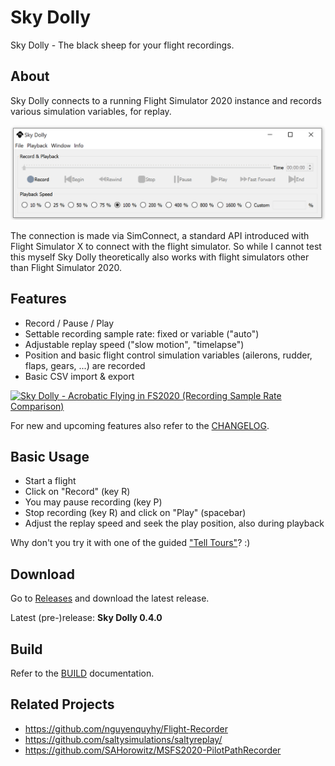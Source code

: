 # Sky Dolly
Sky Dolly - The black sheep for your flight recordings.

## About
Sky Dolly connects to a running Flight Simulator 2020 instance and records various simulation variables, for replay.

![Sky Dolly v0.4.0](./img/SkyDolly-v0.4.0.png)

The connection is made via SimConnect, a standard API introduced with Flight Simulator X to connect with the flight simulator. So while I cannot test this myself Sky Dolly theoretically also works with flight simulators other than Flight Simulator 2020.

## Features
* Record / Pause / Play
* Settable recording sample rate: fixed or variable ("auto")
* Adjustable replay speed ("slow motion", "timelapse")
* Position and basic flight control simulation variables (ailerons, rudder, flaps, gears, ...) are recorded
* Basic CSV import & export

[![Sky Dolly - Acrobatic Flying in FS2020 (Recording Sample Rate Comparison)](https://img.youtube.com/vi/bfgkY0eXL4w/0.jpg)](https://www.youtube.com/watch?v=bfgkY0eXL4w "Sky Dolly - Acrobatic Flying in FS2020 (Recording Sample Rate Comparison)")

For new and upcoming features also refer to the [CHANGELOG](CHANGELOG.md).

## Basic Usage

* Start a flight
* Click on "Record" (key R)
* You may pause recording (key P)
* Stop recording (key R) and click on "Play" (spacebar)
* Adjust the replay speed and seek the play position, also during playback

Why don't you try it with one of the guided ["Tell Tours"](https://github.com/till213/Tell-Tours)? :)

## Download

Go to [Releases](https://github.com/till213/SkyDolly/releases) and download the latest release.

Latest (pre-)release: **Sky Dolly 0.4.0**

## Build

Refer to the [BUILD](BUILD.md) documentation.

## Related Projects

* https://github.com/nguyenquyhy/Flight-Recorder
* https://github.com/saltysimulations/saltyreplay/
* https://github.com/SAHorowitz/MSFS2020-PilotPathRecorder
